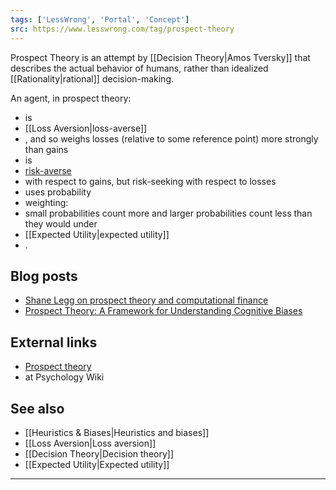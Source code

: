 ```yaml
---
tags: ['LessWrong', 'Portal', 'Concept']
src: https://www.lesswrong.com/tag/prospect-theory
---
```


Prospect Theory is an attempt by [[Decision Theory|Amos Tversky]] that describes the actual behavior of humans, rather than idealized [[Rationality|rational]] decision-making.

An agent, in prospect theory:

- is 
- [[Loss Aversion|loss-averse]]
- , and so weighs losses (relative to some reference point) more strongly than gains
- is 
- [risk-averse](https://wiki.lesswrong.com/wiki/risk_aversion)
-  with respect to gains, but risk-seeking with respect to losses
- uses probability 
- weighting:
-  small probabilities count more and larger probabilities count less than they would under 
- [[Expected Utility|expected utility]]
- .

## Blog posts
- [Shane Legg on prospect theory and computational finance](http://lesswrong.com/lw/115/shane_legg_on_prospect_theory_and_computational/)
- [Prospect Theory: A Framework for Understanding Cognitive Biases](http://lesswrong.com/lw/6kf/prospect_theory_a_framework_for_understanding/)

## External links
- [Prospect theory](http://psychology.wikia.com/wiki/Prospect_theory)
-  at Psychology Wiki

## See also
- [[Heuristics & Biases|Heuristics and biases]]
- [[Loss Aversion|Loss aversion]]
- [[Decision Theory|Decision theory]]
- [[Expected Utility|Expected utility]]



---

